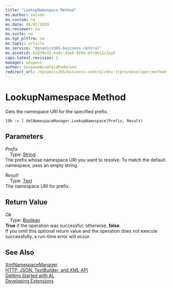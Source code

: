 ```yaml
---
title: "LookupNamespace Method"
ms.author: solsen
ms.custom: na
ms.date: 04/01/2019
ms.reviewer: na
ms.suite: na
ms.tgt_pltfrm: na
ms.topic: article
ms.service: "dynamics365-business-central"
ms.assetid: 620f0e32-eadc-43e9-8f6e-8fc0b12c3aaf
caps.latest.revision: 1
manager: edupont
author: SusanneWindfeldPedersen
redirect_url: /dynamics365/business-central/dev-itpro/developer/methods-auto/library
---
```

<!--This topic is deprected, see redirection URL-->

 

# LookupNamespace Method
Gets the namespace URI for the specified prefix.  
```  
[Ok := ] XmlNamespaceManager.LookupNamespace(Prefix, Result)  
```  
## Parameters
*Prefix*    
&emsp;Type: [String](../datatypes/devenv-text-data-type.md)  
The prefix whose namespace URI you want to resolve. To match the default namespace, pass an empty string.  
  
*Result*    
&emsp;Type: [Text](../datatypes/devenv-text-data-type.md)  
The namespace URI for prefix.  
  
## Return Value
*Ok*  
&emsp;Type: [Boolean](../datatypes/devenv-boolean-data-type.md)  
**True** if the operation was successful; otherwise, **false**.  
If you omit this optional return value and the operation does not execute successfully, a run-time error will occur.  
  
## See Also
[XmlNamespaceManager](xmlnamespacemanager-class.md)  
[HTTP, JSON, TextBuilder, and XML API](../devenv-restapi-overview.md)  
[Getting Started with AL](../devenv-get-started.md)  
[Developing Extensions](../devenv-dev-overview.md)  
